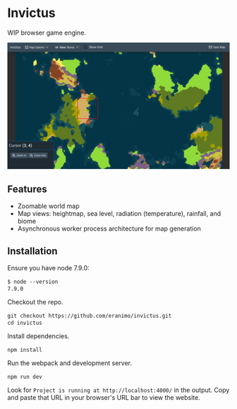 # Invictus

WIP browser game engine.

![Screenshot of UI](assets/images/screenshot.png)

## Features

* Zoomable world map
* Map views: heightmap, sea level, radiation (temperature), rainfall, and biome
* Asynchronous worker process architecture for map generation

## Installation

Ensure you have node 7.9.0:

```
$ node --version
7.9.0
```

Checkout the repo.

```
git checkout https://github.com/eranimo/invictus.git
cd invictus
```

Install dependencies.

```
npm install
```

Run the webpack and development server.

```
npm run dev
```

Look for `Project is running at http://localhost:4000/` in the output. Copy and
paste that URL in your browser's URL bar to view the website.
